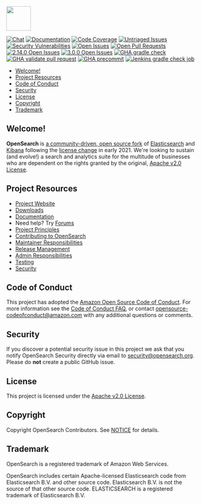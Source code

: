 <img src="https://opensearch.org/assets/img/opensearch-logo-themed.svg" height="64px">

[![Chat](https://img.shields.io/badge/chat-on%20forums-blue)](https://forum.opensearch.org/c/opensearch/)
[![Documentation](https://img.shields.io/badge/documentation-reference-blue)](https://opensearch.org/docs/latest/opensearch/index/)
[![Code Coverage](https://codecov.io/gh/opensearch-project/OpenSearch/branch/main/graph/badge.svg)](https://codecov.io/gh/opensearch-project/OpenSearch)
[![Untriaged Issues](https://img.shields.io/github/issues/opensearch-project/OpenSearch/untriaged?labelColor=red)](https://github.com/opensearch-project/OpenSearch/issues?q=is%3Aissue+is%3Aopen+label%3A"untriaged")
[![Security Vulnerabilities](https://img.shields.io/github/issues/opensearch-project/OpenSearch/security%20vulnerability?labelColor=red)](https://github.com/opensearch-project/OpenSearch/issues?q=is%3Aissue+is%3Aopen+label%3A"security%20vulnerability")
[![Open Issues](https://img.shields.io/github/issues/opensearch-project/OpenSearch)](https://github.com/opensearch-project/OpenSearch/issues)
[![Open Pull Requests](https://img.shields.io/github/issues-pr/opensearch-project/OpenSearch)](https://github.com/opensearch-project/OpenSearch/pulls)
[![2.14.0 Open Issues](https://img.shields.io/github/issues/opensearch-project/OpenSearch/v2.14.0)](https://github.com/opensearch-project/OpenSearch/issues?q=is%3Aissue+is%3Aopen+label%3A"v2.14.0")
[![3.0.0 Open Issues](https://img.shields.io/github/issues/opensearch-project/OpenSearch/v3.0.0)](https://github.com/opensearch-project/OpenSearch/issues?q=is%3Aissue+is%3Aopen+label%3A"v3.0.0")
[![GHA gradle check](https://github.com/opensearch-project/OpenSearch/actions/workflows/gradle-check.yml/badge.svg)](https://github.com/opensearch-project/OpenSearch/actions/workflows/gradle-check.yml)
[![GHA validate pull request](https://github.com/opensearch-project/OpenSearch/actions/workflows/wrapper.yml/badge.svg)](https://github.com/opensearch-project/OpenSearch/actions/workflows/wrapper.yml)
[![GHA precommit](https://github.com/opensearch-project/OpenSearch/actions/workflows/precommit.yml/badge.svg)](https://github.com/opensearch-project/OpenSearch/actions/workflows/precommit.yml)
[![Jenkins gradle check job](https://img.shields.io/jenkins/build?jobUrl=https%3A%2F%2Fbuild.ci.opensearch.org%2Fjob%2Fgradle-check%2F&label=Jenkins%20Gradle%20Check)](https://build.ci.opensearch.org/job/gradle-check/)

- [Welcome!](#welcome)
- [Project Resources](#project-resources)
- [Code of Conduct](#code-of-conduct)
- [Security](#security)
- [License](#license)
- [Copyright](#copyright)
- [Trademark](#trademark)

## Welcome!

**OpenSearch** is [a community-driven, open source fork](https://aws.amazon.com/blogs/opensource/introducing-opensearch/) of [Elasticsearch](https://en.wikipedia.org/wiki/Elasticsearch) and [Kibana](https://en.wikipedia.org/wiki/Kibana) following the [license change](https://blog.opensource.org/the-sspl-is-not-an-open-source-license/) in early 2021. We're looking to sustain (and evolve!) a search and analytics suite for the multitude of businesses who are dependent on the rights granted by the original, [Apache v2.0 License](LICENSE.txt).

## Project Resources

* [Project Website](https://opensearch.org/)
* [Downloads](https://opensearch.org/downloads.html)
* [Documentation](https://opensearch.org/docs/)
* Need help? Try [Forums](https://discuss.opendistrocommunity.dev/)
* [Project Principles](https://opensearch.org/#principles)
* [Contributing to OpenSearch](CONTRIBUTING.md)
* [Maintainer Responsibilities](MAINTAINERS.md)
* [Release Management](RELEASING.md)
* [Admin Responsibilities](ADMINS.md)
* [Testing](TESTING.md)
* [Security](SECURITY.md)

## Code of Conduct

This project has adopted the [Amazon Open Source Code of Conduct](CODE_OF_CONDUCT.md). For more information see the [Code of Conduct FAQ](https://aws.github.io/code-of-conduct-faq), or contact [opensource-codeofconduct@amazon.com](mailto:opensource-codeofconduct@amazon.com) with any additional questions or comments.

## Security
If you discover a potential security issue in this project we ask that you notify OpenSearch Security directly via email to security@opensearch.org. Please do **not** create a public GitHub issue.

## License

This project is licensed under the [Apache v2.0 License](LICENSE.txt).

## Copyright

Copyright OpenSearch Contributors. See [NOTICE](NOTICE.txt) for details.

## Trademark

OpenSearch is a registered trademark of Amazon Web Services.

OpenSearch includes certain Apache-licensed Elasticsearch code from Elasticsearch B.V. and other source code. Elasticsearch B.V. is not the source of that other source code. ELASTICSEARCH is a registered trademark of Elasticsearch B.V.
